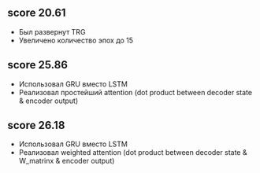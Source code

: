 ## score 20.61
* Был развернут TRG
* Увеличено количество эпох до 15


## score 25.86
* Использовал GRU вместо LSTM
* Реализовал простейший attention (dot product between decoder state & encoder output)


## score 26.18
* Использовал GRU вместо LSTM
* Реализовал weighted attention (dot product between decoder state & W_matrinx & encoder output)